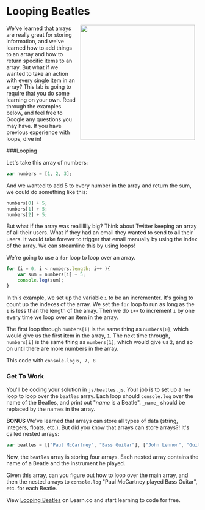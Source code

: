 # Looping Beatles

<img src="https://s3.amazonaws.com/after-school-assets/beatles.gif" hspace="10" width="300" align="right">

We've learned that arrays are really great for storing information, and we've learned how to add things to an array and how to return specific items to an array. But what if we wanted to take an action with every single item in an array? This lab is going to require that you do some learning on your own. Read through the examples below, and feel free to Google any questions you may have. If you have previous experience with loops, dive in!

###Looping

Let's take this array of numbers:

```js
var numbers = [1, 2, 3];
```

And we wanted to add 5 to every number in the array and return the sum, we could do something like this:

```js
numbers[0] + 5;
numbers[1] + 5;
numbers[2] + 5;
```

But what if the array was reallllllly big? Think about Twitter keeping an array of all their users. What if they had an email they wanted to send to all their users. It would take forever to trigger that email manually by using the index of the array. We can streamline this by using loops!

We're going to use a `for` loop to loop over an array.

```js
for (i = 0, i < numbers.length; i++ ){
    var sum = numbers[i] + 5;
    console.log(sum);
}
```

In this example, we set up the variable `i` to be an incrementer. It's going to count up the indexes of the array. We set the `for` loop to run as long as the `i` is less than the length of the array. Then we do `i++` to increment `i` by one every time we loop over an item in the array.

The first loop through `numbers[i]` is the same thing as `numbers[0]`, which would give us the first item in the array, `1`. The next time through, `numbers[i]` is the same thing as `numbers[1]`, which would give us `2`, and so on until there are more numbers in the array.

This code with `console.log` `6, 7, 8`

### Get To Work

You'll be coding your solution in `js/beatles.js`. Your job is to set up a `for` loop to loop over the `beatles` array. Each loop should `console.log` over the name of the Beatles, and print out "_name_ is a Beatle". `_name_` should be replaced by the names in the array.

**BONUS**
We've learned that arrays can store all types of data (string, integers, floats, etc.). But did you know that arrays can store arrays?! It's called nested arrays:

```js
var beatles = [["Paul McCartney", "Bass Guitar"], ["John Lennon", "Guitar"], ["George Harrison", "Lead Guitar"], ["Ringo Starr", "Drums"]]
```

Now, the `beatles` array is storing four arrays. Each nested array contains the name of a Beatle and the instrument he played. 

Given this array, can you figure out how to loop over the main array, and then the nested arrays to `console.log` "Paul McCartney played Bass Guitar", etc. for each Beatle.



<p data-visibility='hidden'>View <a href='https://learn.co/lessons/hs-intro-web-design-beatles-array-loops' title='Looping Beatles'>Looping Beatles</a> on Learn.co and start learning to code for free.</p>
